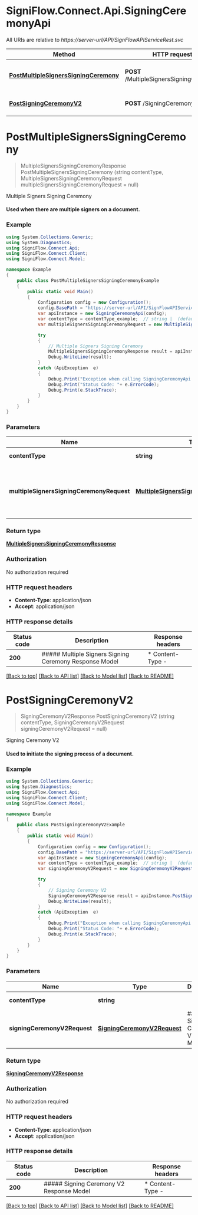 # SigniFlow.Connect.Api.SigningCeremonyApi

All URIs are relative to *https://server-url/API/SignFlowAPIServiceRest.svc*

Method | HTTP request | Description
------------- | ------------- | -------------
[**PostMultipleSignersSigningCeremony**](SigningCeremonyApi.md#postmultiplesignerssigningceremony) | **POST** /MultipleSignersSigningCeremony | Multiple Signers Signing Ceremony
[**PostSigningCeremonyV2**](SigningCeremonyApi.md#postsigningceremonyv2) | **POST** /SigningCeremonyV2 | Signing Ceremony V2


<a name="postmultiplesignerssigningceremony"></a>
# **PostMultipleSignersSigningCeremony**
> MultipleSignersSigningCeremonyResponse PostMultipleSignersSigningCeremony (string contentType, MultipleSignersSigningCeremonyRequest multipleSignersSigningCeremonyRequest = null)

Multiple Signers Signing Ceremony

#### Used when there are multiple signers on a document.

### Example
```csharp
using System.Collections.Generic;
using System.Diagnostics;
using SigniFlow.Connect.Api;
using SigniFlow.Connect.Client;
using SigniFlow.Connect.Model;

namespace Example
{
    public class PostMultipleSignersSigningCeremonyExample
    {
        public static void Main()
        {
            Configuration config = new Configuration();
            config.BasePath = "https://server-url/API/SignFlowAPIServiceRest.svc";
            var apiInstance = new SigningCeremonyApi(config);
            var contentType = contentType_example;  // string |  (default to "application/json")
            var multipleSignersSigningCeremonyRequest = new MultipleSignersSigningCeremonyRequest(); // MultipleSignersSigningCeremonyRequest | ##### Multiple Signers Signing Ceremony Request Model (optional) 

            try
            {
                // Multiple Signers Signing Ceremony
                MultipleSignersSigningCeremonyResponse result = apiInstance.PostMultipleSignersSigningCeremony(contentType, multipleSignersSigningCeremonyRequest);
                Debug.WriteLine(result);
            }
            catch (ApiException  e)
            {
                Debug.Print("Exception when calling SigningCeremonyApi.PostMultipleSignersSigningCeremony: " + e.Message );
                Debug.Print("Status Code: "+ e.ErrorCode);
                Debug.Print(e.StackTrace);
            }
        }
    }
}
```

### Parameters

Name | Type | Description  | Notes
------------- | ------------- | ------------- | -------------
 **contentType** | **string**|  | [default to &quot;application/json&quot;]
 **multipleSignersSigningCeremonyRequest** | [**MultipleSignersSigningCeremonyRequest**](MultipleSignersSigningCeremonyRequest.md)| ##### Multiple Signers Signing Ceremony Request Model | [optional] 

### Return type

[**MultipleSignersSigningCeremonyResponse**](MultipleSignersSigningCeremonyResponse.md)

### Authorization

No authorization required

### HTTP request headers

 - **Content-Type**: application/json
 - **Accept**: application/json


### HTTP response details
| Status code | Description | Response headers |
|-------------|-------------|------------------|
| **200** | ##### Multiple Signers Signing Ceremony Response Model |  * Content-Type -  <br>  |

[[Back to top]](#) [[Back to API list]](../README.md#documentation-for-api-endpoints) [[Back to Model list]](../README.md#documentation-for-models) [[Back to README]](../README.md)

<a name="postsigningceremonyv2"></a>
# **PostSigningCeremonyV2**
> SigningCeremonyV2Response PostSigningCeremonyV2 (string contentType, SigningCeremonyV2Request signingCeremonyV2Request = null)

Signing Ceremony V2

#### Used to initiate the signing process of a document.

### Example
```csharp
using System.Collections.Generic;
using System.Diagnostics;
using SigniFlow.Connect.Api;
using SigniFlow.Connect.Client;
using SigniFlow.Connect.Model;

namespace Example
{
    public class PostSigningCeremonyV2Example
    {
        public static void Main()
        {
            Configuration config = new Configuration();
            config.BasePath = "https://server-url/API/SignFlowAPIServiceRest.svc";
            var apiInstance = new SigningCeremonyApi(config);
            var contentType = contentType_example;  // string |  (default to "application/json")
            var signingCeremonyV2Request = new SigningCeremonyV2Request(); // SigningCeremonyV2Request | ##### Signing Ceremony V2 Request Model (optional) 

            try
            {
                // Signing Ceremony V2
                SigningCeremonyV2Response result = apiInstance.PostSigningCeremonyV2(contentType, signingCeremonyV2Request);
                Debug.WriteLine(result);
            }
            catch (ApiException  e)
            {
                Debug.Print("Exception when calling SigningCeremonyApi.PostSigningCeremonyV2: " + e.Message );
                Debug.Print("Status Code: "+ e.ErrorCode);
                Debug.Print(e.StackTrace);
            }
        }
    }
}
```

### Parameters

Name | Type | Description  | Notes
------------- | ------------- | ------------- | -------------
 **contentType** | **string**|  | [default to &quot;application/json&quot;]
 **signingCeremonyV2Request** | [**SigningCeremonyV2Request**](SigningCeremonyV2Request.md)| ##### Signing Ceremony V2 Request Model | [optional] 

### Return type

[**SigningCeremonyV2Response**](SigningCeremonyV2Response.md)

### Authorization

No authorization required

### HTTP request headers

 - **Content-Type**: application/json
 - **Accept**: application/json


### HTTP response details
| Status code | Description | Response headers |
|-------------|-------------|------------------|
| **200** | ##### Signing Ceremony V2 Response Model |  * Content-Type -  <br>  |

[[Back to top]](#) [[Back to API list]](../README.md#documentation-for-api-endpoints) [[Back to Model list]](../README.md#documentation-for-models) [[Back to README]](../README.md)

